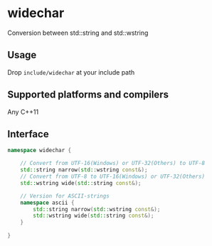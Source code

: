 # widechar

Conversion between std::string and std::wstring

## Usage

Drop `include/widechar` at your include path

## Supported platforms and compilers

Any C++11

## Interface

```cpp
namespace widechar {

    // Convert from UTF-16(Windows) or UTF-32(Others) to UTF-8
    std::string narrow(std::wstring const&);
    // Convert from UTF-8 to UTF-16(Windows) or UTF-32(Others)
    std::wstring wide(std::string const&);

    // Version for ASCII-strings
    namespace ascii {
        std::string narrow(std::wstring const&);
        std::wstring wide(std::string const&);
    }
    
}
```
